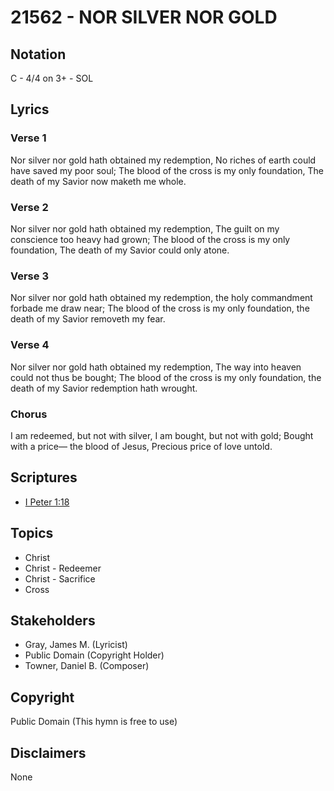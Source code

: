 # 21562 - NOR SILVER NOR GOLD

## Notation

C - 4/4 on 3+ - SOL

## Lyrics

### Verse 1

Nor silver nor gold hath obtained my redemption, No riches of earth could have saved my poor soul; The blood of the cross is my only foundation, The death of my Savior now maketh me whole.



### Verse 2

Nor silver nor gold hath obtained my redemption, The guilt on my conscience too heavy had grown; The blood of the cross is my only foundation, The death of my Savior could only atone.



### Verse 3

Nor silver nor gold hath obtained my redemption, the holy commandment forbade me draw near; The blood of the cross is my only foundation, the death of my Savior removeth my fear.

### Verse 4

Nor silver nor gold hath obtained my redemption, The way into heaven could not thus be bought; The blood of the cross is my only foundation, the death of my Savior redemption hath wrought.

### Chorus

I am redeemed, but not with silver, I am bought, but not with gold; Bought with a price— the blood of Jesus, Precious price of love untold.


## Scriptures

- [I Peter 1:18](https://www.biblegateway.com/passage/?search=I%20Peter%201%3A18)

## Topics

- Christ
- Christ - Redeemer
- Christ - Sacrifice
- Cross

## Stakeholders

- Gray, James M. (Lyricist)
- Public Domain (Copyright Holder)
- Towner, Daniel B. (Composer)

## Copyright

Public Domain
(This hymn is free to use)

## Disclaimers

None

